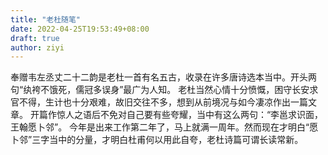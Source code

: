 ```yaml
---
title: "老杜随笔"
date: 2022-04-25T19:53:49+08:00
draft: true
author: ziyi
---
```


奉赠韦左丞丈二十二韵是老杜一首有名五古，收录在许多唐诗选本当中。开头两句“纨袴不饿死，儒冠多误身”最广为人知。
老杜当然心情十分愤慨，困守长安求官不得，生计也十分艰难，故旧交往不多，想到从前境况与如今凄凉作出一篇文章。
开篇作惊人之语后不免对自己要有些夸耀，当中有这么两句：“李邕求识面，王翰愿卜邻”。
今年是出来工作第二年了，马上就满一周年。然而现在才明白“愿卜邻”三字当中的分量，才明白杜甫何以用此自夸，老杜诗篇可谓长读常新。
